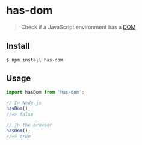 # has-dom

> Check if a JavaScript environment has a [DOM](https://en.wikipedia.org/wiki/Document_Object_Model)

## Install

```
$ npm install has-dom
```

## Usage

```js
import hasDom from 'has-dom';

// In Node.js
hasDom();
//=> false

// In the browser
hasDom();
//=> true
```
